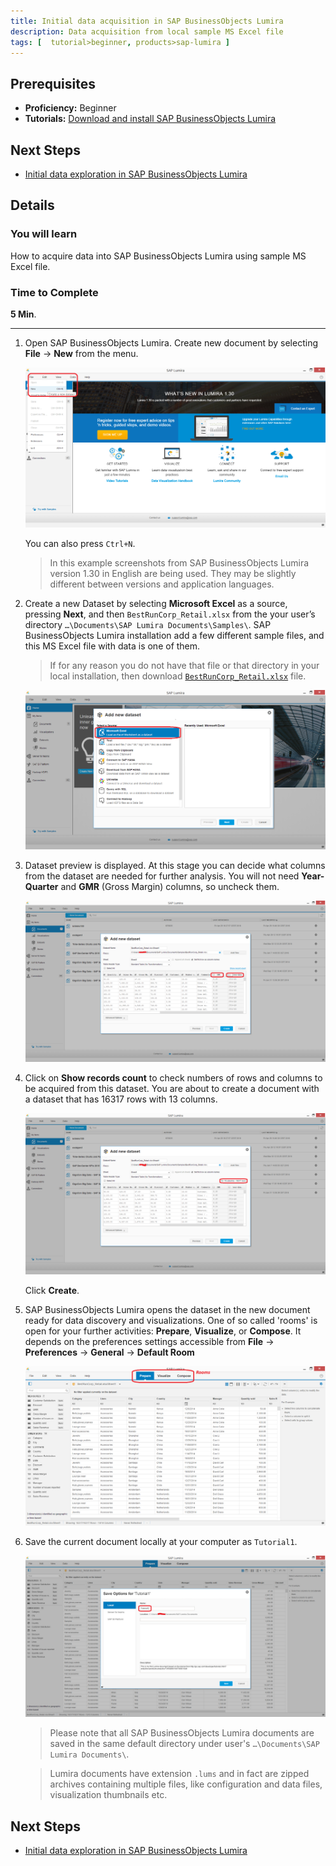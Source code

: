 ```yaml
---
title: Initial data acquisition in SAP BusinessObjects Lumira
description: Data acquisition from local sample MS Excel file
tags: [  tutorial>beginner, products>sap-lumira ]
---
```

## Prerequisites  
 - **Proficiency:** Beginner
 - **Tutorials:** [Download and install SAP BusinessObjects Lumira](http://go.sap.com/developer/tutorials/lumira-install.html)

## Next Steps
 - [Initial data exploration in SAP BusinessObjects Lumira](http://go.sap.com/developer/tutorials/lumira-initial-data-exploration.html)

## Details
### You will learn  
How to acquire data into SAP BusinessObjects Lumira using sample MS Excel file.

### Time to Complete
**5 Min**.

---

1. Open SAP BusinessObjects Lumira. Create new document by selecting **File** -> **New** from the menu.

    ![Creating a new document in SAP BusinessObjects Lumira](Lum01-01.png)

    You can also press `Ctrl+N`.

    > In this example screenshots from SAP BusinessObjects Lumira version 1.30 in English are being used. They may be slightly different between versions and application languages.

2. Create a new Dataset by selecting **Microsoft Excel** as a source, pressing **Next**, and then `BestRunCorp_Retail.xlsx` from the your user’s directory `…\Documents\SAP Lumira Documents\Samples\`. SAP BusinessObjects Lumira installation add a few different sample files, and this MS Excel file with data is one of them.

    > If for any reason you do not have that file or that directory in your local installation, then download [`BestRunCorp_Retail.xlsx`](./BestRunCorp_Retail.xlsx) file.

    ![Adding the first dataset from MS Excel to the new document in SAP BusinessObjects Lumira](Lum01-02.png)

3. Dataset preview is displayed. At this stage you can decide what columns from the dataset are needed for further analysis. You will not need **Year-Quarter** and **GMR** (Gross Margin) columns, so uncheck them.

    ![Columns "GMR" and "Year-Quarter" have been deselected](Lum01-04a.png)

4. Click on **Show records count** to check numbers of rows and columns to be acquired from this dataset. You are about to create a document with a dataset that has 16317 rows with 13 columns.

    ![Checking the size of a dataset before importing it into SAP BusinessObjects Lumira](Lum01-05a.png)

    Click **Create**.

5. SAP BusinessObjects Lumira opens the dataset in the new document ready for data discovery and visualizations. One of so called 'rooms' is open for your further activities: **Prepare**, **Visualize**, or **Compose**. It depends on the preferences settings accessible from **File** -> **Preferences** -> **General** -> **Default Room**

    ![The new document is created in SAP BusinessObjects Lumira and Prepare room is selected for further work with a dataset](Lum01-06.png)

6. Save the current document locally at your computer as `Tutorial1`.

    ![Saving your first document in SAP BusinessObjects Lumira](Lum01-07.png)

    > Please note that all SAP BusinessObjects Lumira documents are saved in the same default directory under user's `…\Documents\SAP Lumira Documents\`.

    > Lumira documents have extension `.lums` and in fact are zipped archives containing multiple files, like configuration and data files, visualization thumbnails etc.


## Next Steps
 - [Initial data exploration in SAP BusinessObjects Lumira](http://go.sap.com/developer/tutorials/lumira-initial-data-exploration.html)
